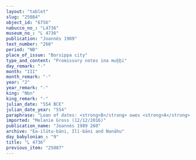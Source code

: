 ```yaml
---
layout: "tablet"
slug: "25084"
object_id: "6756"
nabucco_no_: "L4736"
museum_no_: "L 4736"
publication: "Joannès 1989"
text_number: "260"
period: "NB"
place_of_issue: "Borsippa city"
type_and_content: "Promissory notes ina muẖẖi"
day_remark: "-"
month: "III"
month_remark: "-"
year: "2"
year_remark: "-"
king: "Nbn"
king_remark: "-"
julian_date: "554 BCE"
julian_date_year: "554"
paraphrase: "Loan of dates: <strong>B</strong> owes <strong>A</strong> 6 kor (1,080 l) of dates. He will pay the dates in their entirety in Arahsamna (VIII) in Borsippa. 2 witnesses (including &Scaron;ama&scaron;-iddin, brother of <strong>A</strong>) and the scribe.<br /> &nbsp;<br /> <strong>A</strong> = Nab&ucirc;-bāni-zēri/&Scaron;ulāya//Naggāru; <strong>B</strong> = Nab&ucirc;-ēre&scaron;/Zēr-Bābili//(Ea-)ilūtu-bāni; Scribe = Nab&ucirc;-&scaron;umu-ukīn/Nab&ucirc;-ēṭir/Aqar-Nab&ucirc;<br /> &nbsp;"
imported: "Melanie Gross (12/12/2016)"
publication_name: "Joannès 1989 260"
archive: "Ea-ilūtu-bāni, Ilī-bāni and Nanāhu"
day_babylonian_: "9"
title: "L 4736"
previous_item: "25087"
---
```

